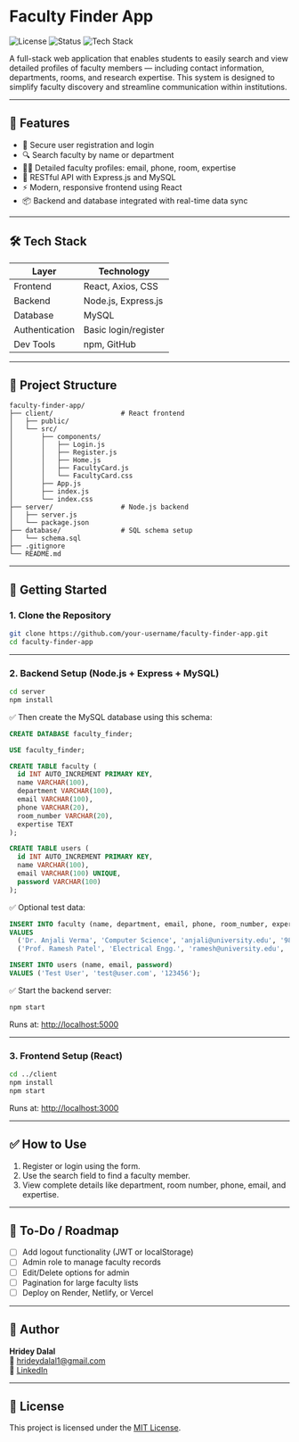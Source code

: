 # Faculty Finder App

![License](https://img.shields.io/badge/License-MIT-blue.svg)
![Status](https://img.shields.io/badge/status-active-brightgreen)
![Tech Stack](https://img.shields.io/badge/Built%20With-React%20%7C%20Node.js%20%7C%20MySQL-blue)

A full-stack web application that enables students to easily search and view detailed profiles of faculty members — including contact information, departments, rooms, and research expertise. This system is designed to simplify faculty discovery and streamline communication within institutions.

---

## 🚀 Features

- 🔐 Secure user registration and login
- 🔍 Search faculty by name or department
- 👨‍🏫 Detailed faculty profiles: email, phone, room, expertise
- 🧩 RESTful API with Express.js and MySQL
- ⚡ Modern, responsive frontend using React
- 📦 Backend and database integrated with real-time data sync

---

## 🛠️ Tech Stack

| Layer       | Technology           |
|-------------|-----------------------|
| Frontend    | React, Axios, CSS     |
| Backend     | Node.js, Express.js   |
| Database    | MySQL                 |
| Authentication | Basic login/register |
| Dev Tools   | npm, GitHub           |

---

## 📁 Project Structure

```
faculty-finder-app/
├── client/                 # React frontend
│   ├── public/
│   └── src/
│       ├── components/
│       │   ├── Login.js
│       │   ├── Register.js
│       │   ├── Home.js
│       │   ├── FacultyCard.js
│       │   └── FacultyCard.css
│       ├── App.js
│       ├── index.js
│       └── index.css
├── server/                 # Node.js backend
│   ├── server.js
│   └── package.json
├── database/               # SQL schema setup
│   └── schema.sql
├── .gitignore
└── README.md
```

---

## 🔧 Getting Started

### 1. Clone the Repository

```bash
git clone https://github.com/your-username/faculty-finder-app.git
cd faculty-finder-app
```

---

### 2. Backend Setup (Node.js + Express + MySQL)

```bash
cd server
npm install
```

✅ Then create the MySQL database using this schema:

```sql
CREATE DATABASE faculty_finder;

USE faculty_finder;

CREATE TABLE faculty (
  id INT AUTO_INCREMENT PRIMARY KEY,
  name VARCHAR(100),
  department VARCHAR(100),
  email VARCHAR(100),
  phone VARCHAR(20),
  room_number VARCHAR(20),
  expertise TEXT
);

CREATE TABLE users (
  id INT AUTO_INCREMENT PRIMARY KEY,
  name VARCHAR(100),
  email VARCHAR(100) UNIQUE,
  password VARCHAR(100)
);
```

✅ Optional test data:

```sql
INSERT INTO faculty (name, department, email, phone, room_number, expertise)
VALUES
  ('Dr. Anjali Verma', 'Computer Science', 'anjali@university.edu', '9876543210', 'B-202', 'AI, ML'),
  ('Prof. Ramesh Patel', 'Electrical Engg.', 'ramesh@university.edu', '9765432190', 'E-110', 'Embedded Systems');

INSERT INTO users (name, email, password)
VALUES ('Test User', 'test@user.com', '123456');
```

✅ Start the backend server:

```bash
npm start
```

Runs at: [http://localhost:5000](http://localhost:5000)

---

### 3. Frontend Setup (React)

```bash
cd ../client
npm install
npm start
```

Runs at: [http://localhost:3000](http://localhost:3000)

---

## ✅ How to Use

1. Register or login using the form.
2. Use the search field to find a faculty member.
3. View complete details like department, room number, phone, email, and expertise.

---

## 📌 To-Do / Roadmap

- [ ] Add logout functionality (JWT or localStorage)
- [ ] Admin role to manage faculty records
- [ ] Edit/Delete options for admin
- [ ] Pagination for large faculty lists
- [ ] Deploy on Render, Netlify, or Vercel

---

## 👤 Author

**Hridey Dalal**  
📧 [hrideydalal1@gmail.com](mailto:hrideydalal1@gmail.com)  
🔗 [LinkedIn](https://www.linkedin.com/in/hridey-/)

---

## 📄 License

This project is licensed under the [MIT License](LICENSE).
